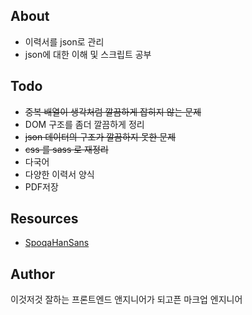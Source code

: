 ## About

- 이력서를 json로 관리
- json에 대한 이해 및 스크립트 공부

## Todo

- <del>중복 배열이 생각처럼 깔끔하게 잡히지 않는 문제</del>
- DOM 구조를 좀더 깔끔하게 정리
- <del>json 데이터의 구조가 깔끔하지 못한 문제</del>
- <del>css 를 sass 로 재정리</del>
- 다국어
- 다양한 이력서 양식
- PDF저장

## Resources

- [SpoqaHanSans](https://spoqa.github.io/spoqa-han-sans/ko-KR/)

## Author

이것저것 잘하는 프론트엔드 앤지니어가 되고픈 마크업 엔지니어
